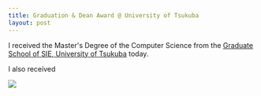 ```yaml
---
title: Graduation & Dean Award @ University of Tsukuba
layout: post
---
```


I received the Master's Degree of the Computer Science from the [Graduate School of SIE, University of Tsukuba](http://www.sie.tsukuba.ac.jp/english/) today.

I also received 

<img src="../profile/imgs/award_degreeTsukuba.jpg">

